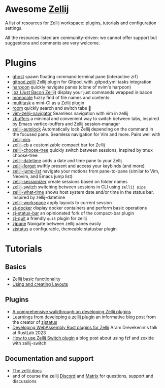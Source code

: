 # Awesome [Zellij](https://github.com/zellij-org/zellij)

A list of resources for Zellij workspace: plugins, tutorials and configuration settings.

All the resources listed are community-driven: we cannot offer support but suggestions and comments are very welcome.

# Plugins

* [ghost](https://github.com/vdbulcke/ghost) spawn floating command terminal pane (interactive zrf)
* [gitpod.zellij](https://github.com/gitpod-samples/gitpod.zellij) Zellij plugin for Gitpod, with .gitpod.yml tasks integration
* [harpoon](https://github.com/Nacho114/harpoon) quickly navigate panes (clone of nvim's harpoon) 
* [jbz (Just Bacon Zellij)](https://github.com/nim65s/jbz) display your just commands wrapped in bacon
* [monocole](https://github.com/imsnif/monocle) fuzzy find of file names and contents
* [multitask](https://github.com/imsnif/multitask) a mini-CI as a Zellij plugin
* [room](https://github.com/rvcas/room) quickly search and switch tabs 🖤
* [vim-zellij-navigator](https://github.com/hiasr/vim-zellij-navigator) Seamless navigation with vim in zellij
* [zbuffers](https://github.com/Strech/zbuffers) a minimal and convenient way to switch between tabs, inspired by Emacs vertico-buffers and Zellij session-manager
* [zellij-autolock](https://github.com/fresh2dev/zellij-autolock) Automatically lock Zellij depending on the command in the focused pane. Seamless navigation for Vim and more. Pairs well with [zellij.vim](https://github.com/fresh2dev/zellij.vim). 
* [zellij-cb](https://github.com/ndavd/zellij-cb) a customizable compact bar for Zellij
* [zellij-choose-tree](https://github.com/laperlej/zellij-choose-tree) quickly switch between sessions, inspired by tmux choose-tree
* [zellij-datetime](https://github.com/h1romas4/zellij-datetime) adds a date and time pane to your Zellij
* [zellij-forgot](https://github.com/karimould/zellij-forgot) swiftly present and access your keybinds (and more)
* [zellij-jump-list](https://github.com/blank2121/zellij-jump-list) navigate your motions from pane-to-pane (similar to Vim, Neovim, and Emacs jump list)
* [zellij-sessionizer](https://github.com/laperlej/zellij-sessionizer) create sessions based on folder names
* [zellij-switch](https://github.com/mostafaqanbaryan/zellij-switch) switching between sessions in CLI using `zellij pipe`
* [zellij-what-time](https://github.com/pirafrank/zellij-what-time) shows host system date and/or time in the status bar. Inspired by zellij-datetime
* [zellij-workspace](https://github.com/vdbulcke/zellij-workspace) apply layouts to current session
* [zj-docker](https://github.com/dj95/zj-docker) display docker containers and perform basic operations
* [zj-status-bar](https://github.com/cristiand391/zj-status-bar) an opinionated fork of the compact-bar plugin
* [zj-quit](https://github.com/cristiand391/zj-quit) a friendly `quit` plugin for zellij 
* [zjpane](https://github.com/FuriouZz/zjpane) Navigate between zellij panes easily
* [zjstatus](https://github.com/dj95/zjstatus) a configurable, themeable statusbar plugin


# Tutorials

## Basics
* [Zellij basic functionality](https://zellij.dev/tutorials/basic-functionality/)
* [Using and creating Layouts](https://zellij.dev/tutorials/layouts/)

## Plugins
* [A comprehensive walkthrough on developing Zellij plugins](https://github.com/Kangaxx-0/first-zellij-plugin)
* [Learnings from developing a zellij plugin](https://blog.nerd.rocks/posts/profiling-zellij-plugins/) an informative blog post from the creator of [zjstatus](https://github.com/dj95/zjstatus)
* [Developing WebAssembly Rust plugins for Zellij](https://www.youtube.com/watch?v=pgNIcQ8rTXk) Aram Drevekenin's talk at RustLab 2023
* [How to use Zellij Switch plugin](https://mostafaqanbaryan.com/zellij-attach-plugin/) a blog post about using fzf and zoxide with zellij-switch

## Documentation and support
* [The zellij docs](https://zellij.dev/documentation/introduction)
* and of course the zellij [Discord](https://discord.com/invite/CrUAFH3) and [Matrix](https://matrix.to/#/#zellij_general:matrix.org) for questions, support and discussions
